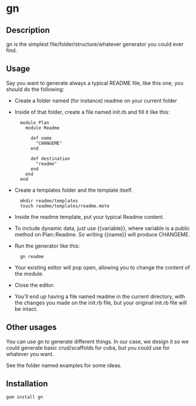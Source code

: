 # gn

## Description

gn is the simplest file/folder/structure/whatever generator you could ever find. 

## Usage

Say you want to generate always a typical README file, like this one, you should do the following:

* Create a folder named (for instance) readme on your current folder
* Inside of that folder, create a file named init.rb and fill it like this:

        module Plan
          module Readme
            
            def name 
              "CHANGEME"
            end

            def destination
              "readme"
            end
          end
        end

* Create a templates folder and the template itself.

        mkdir readme/templates
        touch readme/templates/readme.mote

* Inside the readme template, put your typical Readme content. 
* To include dynamic data, just use {{variable}}, where variable is a public method on Plan::Readme. So writing {{name}} will produce CHANGEME.

* Run the generator like this: 

        gn readme

* Your existing editor will pop open, allowing you to change the content of the module. 
* Close the editor. 
* You'll end up having a file named readme in the current directory, with the changes you made on the init.rb file, but your original init.rb file will be intact. 

## Other usages

You can use gn to generate different things. In our case, we design it so we could generate basic crud/scaffolds for cuba, but you could use for whatever you want. 

See the folder named examples for some ideas. 

## Installation

    gem install gn